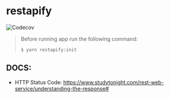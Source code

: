 # restapify

![Codecov](https://img.shields.io/codecov/c/github/johannchopin/restapify)

> Before running app run the following command:
> 
> `$ yarn restapify:init`


## DOCS:

- HTTP Status Code: https://www.studytonight.com/rest-web-service/understanding-the-response#
